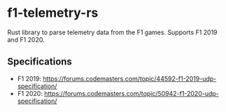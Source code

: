 # f1-telemetry-rs

Rust library to parse telemetry data from the F1 games. Supports F1 2019 and F1 2020.

## Specifications
* F1 2019: https://forums.codemasters.com/topic/44592-f1-2019-udp-specification/
* F1 2020: https://forums.codemasters.com/topic/50942-f1-2020-udp-specification/
